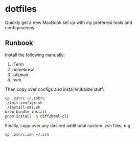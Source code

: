 # dotfiles
Quickly get a new MacBook set up with my preferred tools and configurations.

## Runbook

Install the following manually:

1. iTerm
2. homebrew
3. sdkman
4. nvm

Then copy over configs and install/initialize stuff:

```zsh
cp .zshrc ~/.zshrc
./init-configs.sh
./install-omz.sh
brew bundle install
pnpm install -g diff2html-cli
```

Finally, copy over any desired additional custom .zsh files, e.g.

```zsh
cp .zsh/c.zsh ~/.zsh
```

